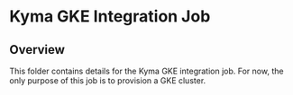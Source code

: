 # Kyma GKE Integration Job

## Overview

This folder contains details for the Kyma GKE integration job. For now, the only purpose of this job is to provision a GKE cluster.